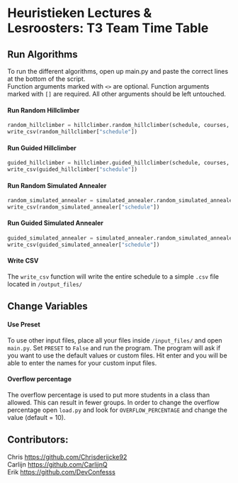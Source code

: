 # Heuristieken Lectures & Lesroosters: T3 Team Time Table

## Run Algorithms

To run the different algorithms, open up main.py and paste the correct lines at the bottom of the script.<br />
Function arguments marked with `<>` are optional. Function arguments marked with `[]` are required. All other arguments should be left untouched.

#### Run Random Hillclimber
```python
random_hillclimber = hillclimber.random_hillclimber(schedule, courses, <desired_score>, <max_duration>)
write_csv(random_hillclimber["schedule"])
```

#### Run Guided Hillclimber
```python
guided_hillclimber = hillclimber.guided_hillclimber(schedule, courses, <desired_score>)
write_csv(guided_hillclimber["schedule"])
```

#### Run  Random Simulated Annealer
```python
random_simulated_annealer = simulated_annealer.random_simulated_annealer(schedule, courses, [desired_score], <starting_temperature>, <max_duration>)
write_csv(random_simulated_annealer["schedule"])
```

#### Run Guided Simulated Annealer

```python
guided_simulated_annealer = simulated_annealer.random_simulated_annealer(schedule, courses, [desired_score], <starting_temperature>, <max_duration>)
write_csv(guided_simulated_annealer["schedule"])
```

#### Write CSV
The `write_csv` function will write the entire schedule to a simple `.csv` file located in `/output_files/`

## Change Variables

#### Use Preset
To use other input files, place all your files inside `/input_files/` and open `main.py`. Set `PRESET` to `False` and run the program. The program will ask if you want to use the default values or custom files. Hit enter and you will be able to enter the names for your custom input files.

#### Overflow percentage
The overflow percentage is used to put more students in a class than allowed. This can result in fewer groups. In order to change the overflow percentage open `load.py` and look for `OVERFLOW_PERCENTAGE` and change the value (default = 10).



## Contributors:
Chris https://github.com/Chrisderijcke92<br />
Carlijn https://github.com/CarlijnQ<br />
Erik https://github.com/DevConfesss<br />